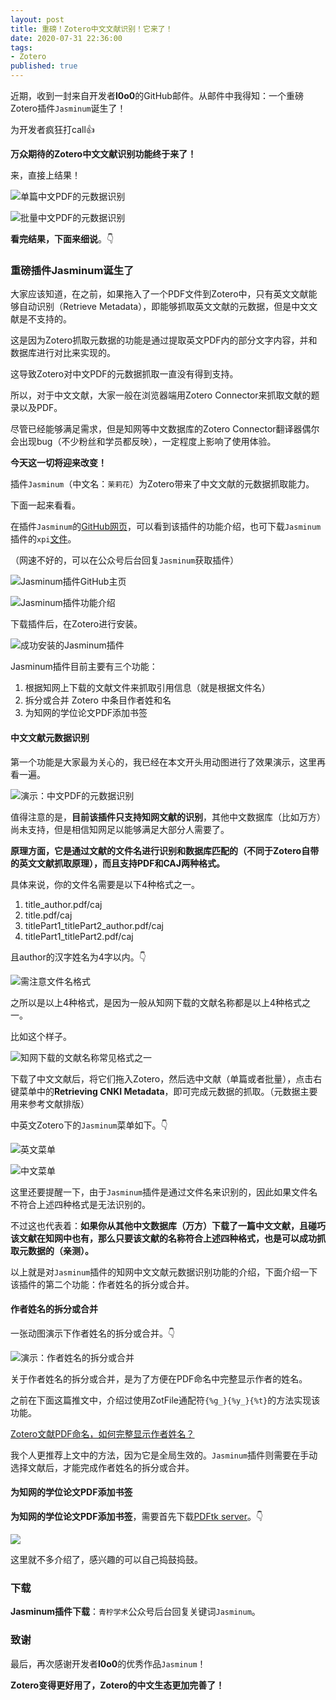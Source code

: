 ```yaml
---
layout: post
title: 重磅！Zotero中文文献识别！它来了！
date: 2020-07-31 22:36:00
tags: 
- Zotero
published: true
---
```


近期，收到一封来自开发者**l0o0**的GitHub邮件。从邮件中我得知：一个重磅Zotero插件`Jasminum`诞生了！

为开发者疯狂打call👍

**万众期待的Zotero中文文献识别功能终于来了！**

来，直接上结果！

![单篇中文PDF的元数据识别](https://figurebed-iseex.oss-cn-hangzhou.aliyuncs.com/img/20200730000650.gif)

![批量中文PDF的元数据识别](https://figurebed-iseex.oss-cn-hangzhou.aliyuncs.com/img/20200730000809.gif)

**看完结果，下面来细说**。👇

### 重磅插件Jasminum诞生了

大家应该知道，在之前，如果拖入了一个PDF文件到Zotero中，只有英文文献能够自动识别（Retrieve Metadata），即能够抓取英文文献的元数据，但是中文文献是不支持的。

这是因为Zotero抓取元数据的功能是通过提取英文PDF内的部分文字内容，并和数据库进行对比来实现的。

这导致Zotero对中文PDF的元数据抓取一直没有得到支持。

所以，对于中文文献，大家一般在浏览器端用Zotero Connector来抓取文献的题录以及PDF。

尽管已经能够满足需求，但是知网等中文数据库的Zotero Connector翻译器偶尔会出现bug（不少粉丝和学员都反映），一定程度上影响了使用体验。

**今天这一切将迎来改变！**

插件`Jasminum`（中文名：`茉莉花`）为Zotero带来了中文文献的元数据抓取能力。

下面一起来看看。

在插件`Jasminum`的[GitHub网页](https://github.com/l0o0/jasminum "Jasminum插件GitHub主页")，可以看到该插件的功能介绍，也可下载`Jasminum`插件的`xpi`[文件](https://github.com/l0o0/jasminum/releases "Jasminum下载")。

（网速不好的，可以在公众号后台回复`Jasminum`获取插件）

![Jasminum插件GitHub主页](https://figurebed-iseex.oss-cn-hangzhou.aliyuncs.com/img/20200729234553.png)

![Jasminum插件功能介绍](https://figurebed-iseex.oss-cn-hangzhou.aliyuncs.com/img/20200729235053.png)

下载插件后，在Zotero进行安装。

![成功安装的Jasminum插件](https://figurebed-iseex.oss-cn-hangzhou.aliyuncs.com/img/20200730001437.png)

Jasminum插件目前主要有三个功能：

1. 根据知网上下载的文献文件来抓取引用信息（就是根据文件名）
2. 拆分或合并 Zotero 中条目作者姓和名
3. 为知网的学位论文PDF添加书签

#### 中文文献元数据识别

第一个功能是大家最为关心的，我已经在本文开头用动图进行了效果演示，这里再看一遍。

![演示：中文PDF的元数据识别](https://figurebed-iseex.oss-cn-hangzhou.aliyuncs.com/img/20200730000809.gif)

值得注意的是，**目前该插件只支持知网文献的识别**，其他中文数据库（比如万方）尚未支持，但是相信知网足以能够满足大部分人需要了。

**原理方面，它是通过文献的文件名进行识别和数据库匹配的（不同于Zotero自带的英文文献抓取原理），而且支持PDF和CAJ两种格式。**

具体来说，你的文件名需要是以下4种格式之一。

1. title_author.pdf/caj
2. title.pdf/caj
3. titlePart1_titlePart2_author.pdf/caj
3. titlePart1_titlePart2.pdf/caj

且author的汉字姓名为4字以内。👇

![需注意文件名格式](https://figurebed-iseex.oss-cn-hangzhou.aliyuncs.com/img/20200730002532.png)

之所以是以上4种格式，是因为一般从知网下载的文献名称都是以上4种格式之一。

比如这个样子。

![知网下载的文献名称常见格式之一](https://figurebed-iseex.oss-cn-hangzhou.aliyuncs.com/img/20200730002845.png)

下载了中文文献后，将它们拖入Zotero，然后选中文献（单篇或者批量），点击右键菜单中的**Retrieving CNKI Metadata**，即可完成元数据的抓取。（元数据主要用来参考文献排版）

中英文Zotero下的`Jasminum`菜单如下。👇

![英文菜单](https://figurebed-iseex.oss-cn-hangzhou.aliyuncs.com/img/20200730003319.png)

![中文菜单](https://figurebed-iseex.oss-cn-hangzhou.aliyuncs.com/img/20200730003803.png)

这里还要提醒一下，由于`Jasminum`插件是通过文件名来识别的，因此如果文件名不符合上述四种格式是无法识别的。

不过这也代表着：**如果你从其他中文数据库（万方）下载了一篇中文文献，且碰巧该文献在知网中也有，那么只要该文献的名称符合上述四种格式，也是可以成功抓取元数据的（亲测）。**

以上就是对`Jasminum`插件的知网中文文献元数据识别功能的介绍，下面介绍一下该插件的第二个功能：作者姓名的拆分或合并。

#### 作者姓名的拆分或合并

一张动图演示下作者姓名的拆分或合并。👇

![演示：作者姓名的拆分或合并](https://figurebed-iseex.oss-cn-hangzhou.aliyuncs.com/img/20200730004317.gif)

关于作者姓名的拆分或合并，是为了方便在PDF命名中完整显示作者的姓名。

之前在下面这篇推文中，介绍过使用ZotFile通配符`{%g_}{%y_}{%t}`的方法实现该功能。

[Zotero文献PDF命名，如何完整显示作者姓名？](https://mp.weixin.qq.com/s/9uwJHsO5u0gS6FCzv_q52w)

我个人更推荐上文中的方法，因为它是全局生效的。`Jasminum`插件则需要在手动选择文献后，才能完成作者姓名的拆分或合并。

#### 为知网的学位论文PDF添加书签

**为知网的学位论文PDF添加书签**，需要首先下载[PDFtk server](https://www.pdflabs.com/tools/pdftk-server/)。👇

![](https://figurebed-iseex.oss-cn-hangzhou.aliyuncs.com/img/20200730010101.png)

这里就不多介绍了，感兴趣的可以自己捣鼓捣鼓。

### 下载

**Jasminum插件下载**：`青柠学术`公众号后台回复关键词`Jasminum`。

### 致谢

最后，再次感谢开发者**l0o0**的优秀作品`Jasminum`！

**Zotero变得更好用了，Zotero的中文生态更加完善了！**